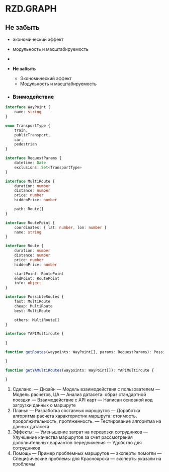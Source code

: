 # RZD.GRAPH

## Не забыть

- экономический эффект
- модульность и масштабируемость

-
- **Не забыть**
    - Экономический эффект
    - Модульность и масштабируемость
- ### Взимодействие

```typescript
interface WayPoint {
    name: string
}

enum TransportType {
    train,
    publicTransport,
    car,
    pedestrian
}

interface RequestParams {
    datetime: Date
    exclusions: Set<TransportType>
}

interface MultiRoute {
    duration: number
    distance: number
    price: number
    hiddenPrice: number

    path: Route[]
}

interface RoutePoint {
    coordinates: { lat: number, lon: number }
    name: string
}

interface Route {
    duration: number
    distance: number
    price: number
    hiddenPrice: number

    startPoint: RoutePoint
    endPoint: RoutePoint
    info: object
}

interface PossibleRoutes {
    fast: MultiRoute
    cheap: MultiRoute
    best: MultiRoute

    others: MultiRoute[]
}

interface YAPIMultiroute {
    
}

function getRoutes(waypoints: WayPoint[], params: RequestParams): PossibleRoutes {

}

function getYAMultiRoutes(waypoints: WayPoint[]): YAPIMultiroute {

}

```

1. Сделано:
   — Дизайн
   — Модель взаимодействия с пользователем
   — Модель расчетов, ЦА
   — Анализ датасета: образ стандартной поездки
   — Взаимодействие с API карт
   — Написан основной код загрузки данных о маршруте
2. Планы:
   — Разработка составных маршрутов
   — Доработка алгоритма расчета характеристик маршрута: стоимость, продолжительность, протяженность.
   — Тестирование алгоритма на данных датасета
3. Эффекты:
   — Уменьшение затрат на перевозки сотрудников
   — Улучшение качества маршрутов за счет рассмотрения дополнительных вариантов передвижения
   — Удобство для сотрудников
4. Помощь
   — Пример проблемных маршрутов — эксперты помогли
   — Специфические проблемы для Красноярска — эксперты указали на проблемы
